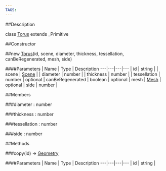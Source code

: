 ```yaml
---
TAGS:
---
```


##Description

class [Torus](/classes/2.2/Torus) extends _Primitive



##Constructor

##new [Torus](/classes/2.2/Torus)(id, scene, diameter, thickness, tessellation, canBeRegenerated, mesh, side)



####Parameters
 | Name | Type | Description
---|---|---|---
 | id | string | 
 | scene | [Scene](/classes/2.2/Scene) | 
 | diameter | number | 
 | thickness | number | 
 | tessellation | number | 
optional | canBeRegenerated | boolean | 
optional | mesh | [Mesh](/classes/2.2/Mesh) | 
optional | side | number | 

##Members

###diameter : number



###thickness : number



###tessellation : number



###side : number



##Methods

###copy(id) &rarr; [Geometry](/classes/2.2/Geometry)



####Parameters
 | Name | Type | Description
---|---|---|---
 | id | string | 

